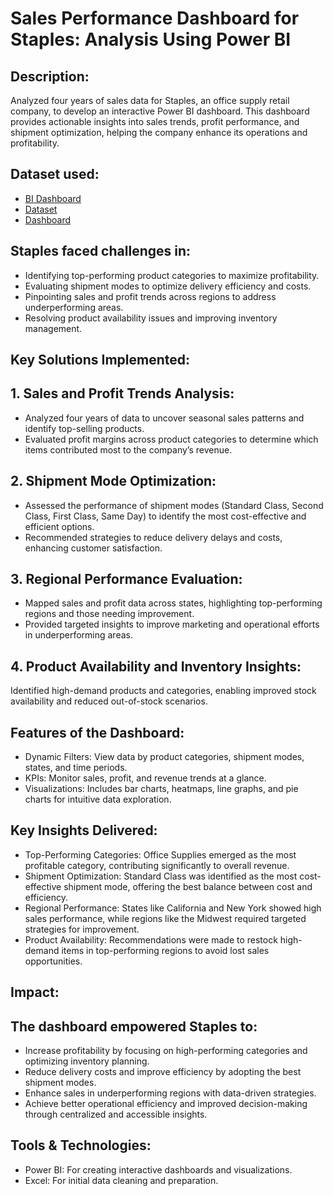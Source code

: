 # Sales Performance Dashboard for Staples: Analysis Using Power BI

## Description:
Analyzed four years of sales data for Staples, an office supply retail company, to develop an interactive Power BI dashboard. This dashboard provides actionable insights into sales trends, profit performance, and shipment optimization, helping the company enhance its operations and profitability.
## Dataset used:
- <a href="https://github.com/divasbains/Sales-Data-Analysis-Dashboard-using-Power-BI/blob/main/Staples%20Sales%20project.pbix">BI Dashboard</a>
- <a href="https://github.com/divasbains/Sales-Data-Analysis-Dashboard-using-Power-BI/blob/main/Sales_Data.xlsx">Dataset</a>
- <a href="https://github.com/divasbains/Sales-Data-Analysis-Dashboard-using-Power-BI/blob/main/dashboard%20image.png">Dashboard</a>

## Staples faced challenges in:
- Identifying top-performing product categories to maximize profitability.
- Evaluating shipment modes to optimize delivery efficiency and costs.
- Pinpointing sales and profit trends across regions to address underperforming areas.
- Resolving product availability issues and improving inventory management.

## Key Solutions Implemented:
## 1. Sales and Profit Trends Analysis:
- Analyzed four years of data to uncover seasonal sales patterns and identify top-selling products.
- Evaluated profit margins across product categories to determine which items contributed most to the company’s revenue.

## 2. Shipment Mode Optimization:
- Assessed the performance of shipment modes (Standard Class, Second Class, First Class, Same Day) to identify the most cost-effective and efficient options.
- Recommended strategies to reduce delivery delays and costs, enhancing customer satisfaction.

## 3. Regional Performance Evaluation:
- Mapped sales and profit data across states, highlighting top-performing regions and those needing improvement.
- Provided targeted insights to improve marketing and operational efforts in underperforming areas.

## 4. Product Availability and Inventory Insights:
Identified high-demand products and categories, enabling improved stock availability and reduced out-of-stock scenarios.

## Features of the Dashboard:
- Dynamic Filters: View data by product categories, shipment modes, states, and time periods.
- KPIs: Monitor sales, profit, and revenue trends at a glance.
- Visualizations: Includes bar charts, heatmaps, line graphs, and pie charts for intuitive data exploration.

## Key Insights Delivered:
- Top-Performing Categories: Office Supplies emerged as the most profitable category, contributing significantly to overall revenue.
- Shipment Optimization: Standard Class was identified as the most cost-effective shipment mode, offering the best balance between cost and efficiency.
- Regional Performance: States like California and New York showed high sales performance, while regions like the Midwest required targeted strategies for improvement.
- Product Availability: Recommendations were made to restock high-demand items in top-performing regions to avoid lost sales opportunities.

## Impact: 
## The dashboard empowered Staples to:
- Increase profitability by focusing on high-performing categories and optimizing inventory planning.
- Reduce delivery costs and improve efficiency by adopting the best shipment modes.
- Enhance sales in underperforming regions with data-driven strategies.
- Achieve better operational efficiency and improved decision-making through centralized and accessible insights.

## Tools & Technologies:
- Power BI: For creating interactive dashboards and visualizations.
- Excel: For initial data cleaning and preparation.

